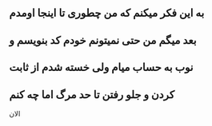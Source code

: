 به این فکر میکنم که من چطوری تا اینجا اومدم
---
بعد میگم من حتی نمیتونم خودم کد بنویسم و 
---
نوب به حساب میام ولی خسته شدم از ثابت 
---
کردن و جلو رفتن تا حد مرگ اما چه کنم
---
الان
